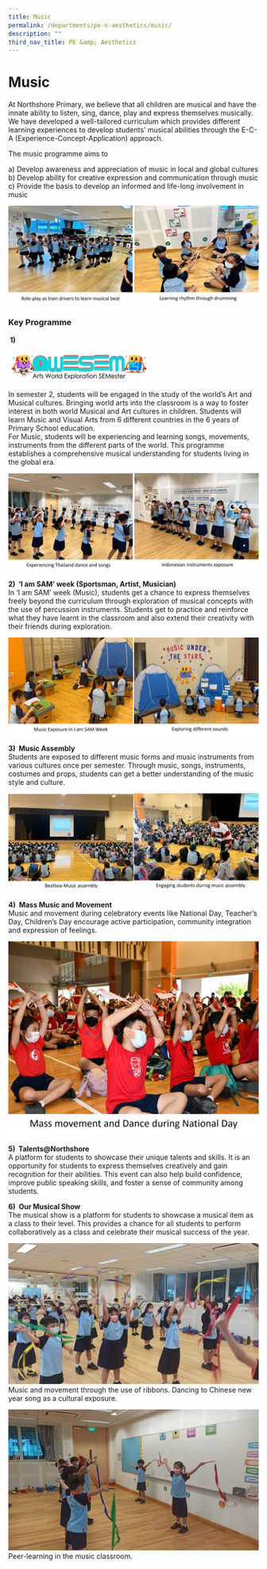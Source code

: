 ```yaml
---
title: Music
permalink: /departments/pe-n-aesthetics/music/
description: ""
third_nav_title: PE &amp; Aesthetics
---
```

# **Music**

At Northshore Primary, we believe that all children are musical and have the innate ability to listen, sing, dance, play and express themselves musically.&nbsp; We have developed a well-tailored curriculum which provides different learning experiences to develop students’ musical abilities through the E-C-A (Experience-Concept-Application) approach.

The music programme aims to

a) Develop awareness and appreciation of music in local and global cultures   
b) Develop ability for creative expression and communication through music  
c) Provide the basis to develop an informed and life-long involvement in music

![](/images/music_pic02.jpg)

### Key Programme

**&nbsp;1)**  

![](/images/music_pic00.jpg)

In semester 2, students will be engaged in the study of the world’s Art and Musical cultures. Bringing world arts into the classroom is a way to foster interest in both world Musical and Art cultures in children.  Students will learn Music and Visual Arts from 6 different countries in the 6 years of Primary School education.   
For Music, students will be experiencing and learning songs, movements, instruments from the different parts of the world. This programme establishes a comprehensive musical understanding for students living in the global era.

![](/images/music_pic03.jpg)

**2) &nbsp;‘I am SAM’ week (Sportsman, Artist, Musician)**  
In ‘I am SAM’ week (Music), students get a chance to express themselves freely beyond the curriculum through exploration of musical concepts with the use of percussion instruments. Students get to practice and reinforce what they have learnt in the classroom and also extend their creativity with their friends during exploration.

![](/images/music_pic04.jpg)

**3) &nbsp;Music Assembly**   
Students are exposed to different music forms and music instruments from various cultures once per semester. Through music, songs, instruments, costumes and props, students can get a better understanding of the music style and culture.

![](/images/music_pic05.jpg)

**4) &nbsp;Mass Music and Movement**   
Music and movement during celebratory events like National Day, Teacher’s Day, Children’s Day encourage active participation, community integration and expression of feelings.

![](/images/music_pic06.jpg)

**5) &nbsp;Talents@Northshore**   
A platform for students to showcase their unique talents and skills. It is an opportunity for students to express themselves creatively and gain recognition for their abilities. This event can also help build confidence, improve public speaking skills, and foster a sense of community among students.

**6) &nbsp;Our Musical Show**  
The musical show is a platform for students to showcase a musical item as a class to their level. This provides a chance for all students to perform collaboratively as a class and celebrate their musical success of the year. 



![](/images/Music%20Pic01.jpg)
Music and movement through the use of ribbons. Dancing to Chinese new year song as a cultural exposure.
	
![](/images/Music%20Pic02.jpg)
Peer-learning in the music classroom.
